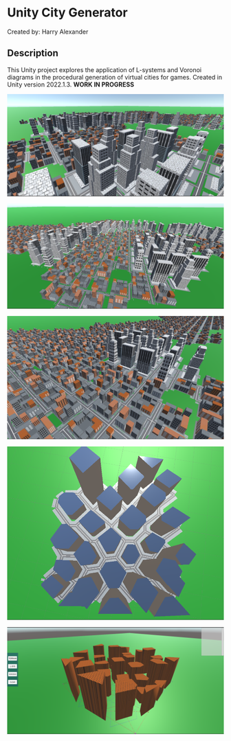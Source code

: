 # Unity City Generator

Created by: Harry Alexander

## Description

This Unity project explores the application of L-systems and Voronoi diagrams in the procedural generation of virtual cities for games. Created in Unity version 2022.1.3. **WORK IN PROGRESS**

![City made with L-systems](images\L-sys_city3.PNG)

![City made with L-systems 2](images\L-sys_city2.PNG)

![City made with L-systems 3](images\L-sys_city1.PNG)

![City made with Voronoi diagrams](images\voronoi_city.PNG)

![](images\voronoi-city-bricks.PNG)